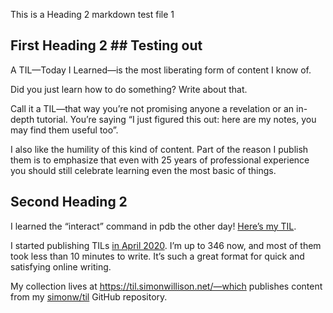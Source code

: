 This is a Heading 2 markdown test file 1


 First Heading 2 ## Testing out 
  --
A TIL—Today I Learned—is the most liberating form of content I know of.

Did you just learn how to do something? Write about that.

Call it a TIL—that way you’re not promising anyone a revelation or an in-depth tutorial. You’re saying “I just figured this out: here are my notes, you may find them useful too”.

I also like the humility of this kind of content. Part of the reason I publish them is to emphasize that even with 25 years of professional experience you should still celebrate learning even the most basic of things.

Second Heading 2
  -----------------------------------------
I learned the “interact” command in pdb the other day! [Here’s my TIL](https://til.simonwillison.net/python/pdb-interact).

I started publishing TILs [in April 2020](https://simonwillison.net/2020/Apr/20/self-rewriting-readme/). I’m up to 346 now, and most of them took less than 10 minutes to write. It’s such a great format for quick and satisfying online writing.

My collection lives at https://til.simonwillison.net/—which publishes content from my [simonw/til](https://github.com/simonw/til) GitHub repository.
